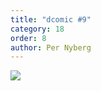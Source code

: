 ```yaml
---
title: "dcomic #9"
category: 18
order: 8
author: Per Nyberg
---
```


<img src="https://dbuggen.s3.amazonaws.com/comic-9.png" class="no-crop">
